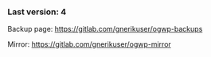 ### Last version: 4
Backup page: https://gitlab.com/gnerikuser/ogwp-backups

Mirror: https://gitlab.com/gnerikuser/ogwp-mirror
